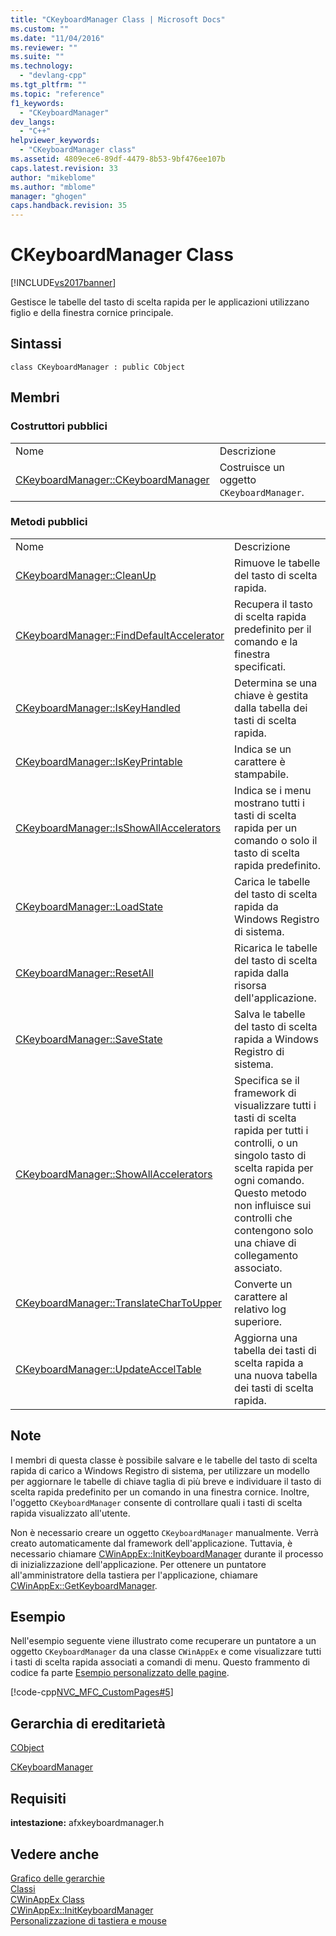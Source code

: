 ```yaml
---
title: "CKeyboardManager Class | Microsoft Docs"
ms.custom: ""
ms.date: "11/04/2016"
ms.reviewer: ""
ms.suite: ""
ms.technology: 
  - "devlang-cpp"
ms.tgt_pltfrm: ""
ms.topic: "reference"
f1_keywords: 
  - "CKeyboardManager"
dev_langs: 
  - "C++"
helpviewer_keywords: 
  - "CKeyboardManager class"
ms.assetid: 4809ece6-89df-4479-8b53-9bf476ee107b
caps.latest.revision: 33
author: "mikeblome"
ms.author: "mblome"
manager: "ghogen"
caps.handback.revision: 35
---
```

# CKeyboardManager Class
[!INCLUDE[vs2017banner](../../assembler/inline/includes/vs2017banner.md)]

Gestisce le tabelle del tasto di scelta rapida per le applicazioni utilizzano figlio e della finestra cornice principale.  
  
## Sintassi  
  
```  
class CKeyboardManager : public CObject  
```  
  
## Membri  
  
### Costruttori pubblici  
  
|||  
|-|-|  
|Nome|Descrizione|  
|[CKeyboardManager::CKeyboardManager](../Topic/CKeyboardManager::CKeyboardManager.md)|Costruisce un oggetto `CKeyboardManager`.|  
  
### Metodi pubblici  
  
|||  
|-|-|  
|Nome|Descrizione|  
|[CKeyboardManager::CleanUp](../Topic/CKeyboardManager::CleanUp.md)|Rimuove le tabelle del tasto di scelta rapida.|  
|[CKeyboardManager::FindDefaultAccelerator](../Topic/CKeyboardManager::FindDefaultAccelerator.md)|Recupera il tasto di scelta rapida predefinito per il comando e la finestra specificati.|  
|[CKeyboardManager::IsKeyHandled](../Topic/CKeyboardManager::IsKeyHandled.md)|Determina se una chiave è gestita dalla tabella dei tasti di scelta rapida.|  
|[CKeyboardManager::IsKeyPrintable](../Topic/CKeyboardManager::IsKeyPrintable.md)|Indica se un carattere è stampabile.|  
|[CKeyboardManager::IsShowAllAccelerators](../Topic/CKeyboardManager::IsShowAllAccelerators.md)|Indica se i menu mostrano tutti i tasti di scelta rapida per un comando o solo il tasto di scelta rapida predefinito.|  
|[CKeyboardManager::LoadState](../Topic/CKeyboardManager::LoadState.md)|Carica le tabelle del tasto di scelta rapida da Windows Registro di sistema.|  
|[CKeyboardManager::ResetAll](../Topic/CKeyboardManager::ResetAll.md)|Ricarica le tabelle del tasto di scelta rapida dalla risorsa dell'applicazione.|  
|[CKeyboardManager::SaveState](../Topic/CKeyboardManager::SaveState.md)|Salva le tabelle del tasto di scelta rapida a Windows Registro di sistema.|  
|[CKeyboardManager::ShowAllAccelerators](../Topic/CKeyboardManager::ShowAllAccelerators.md)|Specifica se il framework di visualizzare tutti i tasti di scelta rapida per tutti i controlli, o un singolo tasto di scelta rapida per ogni comando.  Questo metodo non influisce sui controlli che contengono solo una chiave di collegamento associato.|  
|[CKeyboardManager::TranslateCharToUpper](../Topic/CKeyboardManager::TranslateCharToUpper.md)|Converte un carattere al relativo log superiore.|  
|[CKeyboardManager::UpdateAccelTable](../Topic/CKeyboardManager::UpdateAccelTable.md)|Aggiorna una tabella dei tasti di scelta rapida a una nuova tabella dei tasti di scelta rapida.|  
  
## Note  
 I membri di questa classe è possibile salvare e le tabelle del tasto di scelta rapida di carico a Windows Registro di sistema, per utilizzare un modello per aggiornare le tabelle di chiave taglia di più breve e individuare il tasto di scelta rapida predefinito per un comando in una finestra cornice.  Inoltre, l'oggetto `CKeyboardManager` consente di controllare quali i tasti di scelta rapida visualizzato all'utente.  
  
 Non è necessario creare un oggetto `CKeyboardManager` manualmente.  Verrà creato automaticamente dal framework dell'applicazione.  Tuttavia, è necessario chiamare [CWinAppEx::InitKeyboardManager](../Topic/CWinAppEx::InitKeyboardManager.md) durante il processo di inizializzazione dell'applicazione.  Per ottenere un puntatore all'amministratore della tastiera per l'applicazione, chiamare [CWinAppEx::GetKeyboardManager](../Topic/CWinAppEx::GetKeyboardManager.md).  
  
## Esempio  
 Nell'esempio seguente viene illustrato come recuperare un puntatore a un oggetto `CKeyboardManager` da una classe `CWinAppEx` e come visualizzare tutti i tasti di scelta rapida associati a comandi di menu.  Questo frammento di codice fa parte [Esempio personalizzato delle pagine](../../top/visual-cpp-samples.md).  
  
 [!code-cpp[NVC_MFC_CustomPages#5](../../mfc/reference/codesnippet/CPP/ckeyboardmanager-class_1.cpp)]  
  
## Gerarchia di ereditarietà  
 [CObject](../../mfc/reference/cobject-class.md)  
  
 [CKeyboardManager](../../mfc/reference/ckeyboardmanager-class.md)  
  
## Requisiti  
 **intestazione:** afxkeyboardmanager.h  
  
## Vedere anche  
 [Grafico delle gerarchie](../../mfc/hierarchy-chart.md)   
 [Classi](../../mfc/reference/mfc-classes.md)   
 [CWinAppEx Class](../../mfc/reference/cwinappex-class.md)   
 [CWinAppEx::InitKeyboardManager](../Topic/CWinAppEx::InitKeyboardManager.md)   
 [Personalizzazione di tastiera e mouse](../../mfc/keyboard-and-mouse-customization.md)